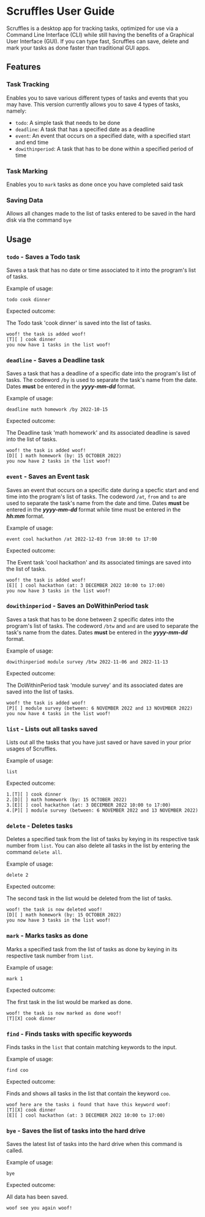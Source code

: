 # Scruffles User Guide

Scruffles is a desktop app for tracking tasks, optimized for use via a Command Line Interface (CLI) while still having 
the benefits of a Graphical User Interface (GUI). If you can type fast, Scruffles can save, delete and mark your tasks
 as done faster than traditional GUI apps.

## Features 

### Task Tracking

Enables you to save various different types of tasks and events that you may have. This version currently allows you to
 save 4 types of tasks, namely:
- `todo`: A simple task that needs to be done
- `deadline`: A task that has a specified date as a deadline
- `event`: An event that occurs on a specified date, with a specified start and end time
- `dowithinperiod`: A task that has to be done within a specified period of time

### Task Marking

Enables you to `mark` tasks as done once you have completed said task

### Saving Data

Allows all changes made to the list of tasks entered to be saved in the hard disk via the command `bye`

## Usage

### `todo` - Saves a Todo task

Saves a task that has no date or time associated to it into the program's list of tasks.

Example of usage: 

`todo cook dinner`

Expected outcome:

The Todo task 'cook dinner' is saved into the list of tasks.

```
woof! the task is added woof!
[T][ ] cook dinner
you now have 1 tasks in the list woof!
```
### `deadline` - Saves a Deadline task

Saves a task that has a deadline of a specific date into the program's list of tasks. The codeword ` /by ` is used to 
separate the task's name from the date. Dates **must** be entered in the _**yyyy-mm-dd**_ format.

Example of usage:

`deadline math homework /by 2022-10-15`

Expected outcome:

The Deadline task 'math homework' and its associated deadline is saved into the list of tasks.

```
woof! the task is added woof!
[D][ ] math homework (by: 15 OCTOBER 2022)
you now have 2 tasks in the list woof!
```
### `event` - Saves an Event task

Saves an event that occurs on a specific date during a specfic start and end time into the program's list of tasks. The
codeword ` /at `, ` from ` and ` to ` are used to separate the task's name from the date and time. Dates **must** be
entered in the _**yyyy-mm-dd**_ format while time must be entered in the **_hh:mm_** format.

Example of usage:

`event cool hackathon /at 2022-12-03 from 10:00 to 17:00`

Expected outcome:

The Event task 'cool hackathon' and its associated timings are saved into the list of tasks.

```
woof! the task is added woof!
[E][ ] cool hackathon (at: 3 DECEMBER 2022 10:00 to 17:00)
you now have 3 tasks in the list woof!
```
### `dowithinperiod` - Saves an DoWithinPeriod task

Saves a task that has to be done between 2 specific dates into the program's list of tasks. The
codeword ` /btw ` and ` and ` are used to separate the task's name from the dates. Dates **must**
be entered in the _**yyyy-mm-dd**_ format.

Example of usage:

`dowithinperiod module survey /btw 2022-11-06 and 2022-11-13`

Expected outcome:

The DoWithinPeriod task 'module survey' and its associated dates are saved into the list of tasks.

```
woof! the task is added woof!
[P][ ] module survey (between: 6 NOVEMBER 2022 and 13 NOVEMBER 2022)
you now have 4 tasks in the list woof!
```
### `list` - Lists out all tasks saved

Lists out all the tasks that you have just saved or have saved in your prior usages of Scruffles.

Example of usage:

`list`

Expected outcome:

```
1.[T][ ] cook dinner
2.[D][ ] math homework (by: 15 OCTOBER 2022)
3.[E][ ] cool hackathon (at: 3 DECEMBER 2022 10:00 to 17:00)
4.[P][ ] module survey (between: 6 NOVEMBER 2022 and 13 NOVEMBER 2022)
```
### `delete` - Deletes tasks

Deletes a specified task from the list of tasks by keying in its respective task number from `list`. You can also
delete all tasks in the list by entering the command `delete all`.

Example of usage:

`delete 2`

Expected outcome:

The second task in the list would be deleted from the list of tasks.

```
woof! the task is now deleted woof!
[D][ ] math homework (by: 15 OCTOBER 2022)
you now have 3 tasks in the list woof!
```
### `mark` - Marks tasks as done

Marks a specified task from the list of tasks as done by keying in its respective task number from `list`.

Example of usage:

`mark 1`

Expected outcome:

The first task in the list would be marked as done.

```
woof! the task is now marked as done woof!
[T][X] cook dinner
```
### `find` - Finds tasks with specific keywords

Finds tasks in the `list` that contain matching keywords to the input.

Example of usage:

`find coo`

Expected outcome:

Finds and shows all tasks in the list that contain the keyword `coo`.

```
woof here are the tasks i found that have this keyword woof:
[T][X] cook dinner
[E][ ] cool hackathon (at: 3 DECEMBER 2022 10:00 to 17:00)
```
### `bye` - Saves the list of tasks into the hard drive

Saves the latest list of tasks into the hard drive when this command is called.

Example of usage:

`bye`

Expected outcome:

All data has been saved.

```
woof see you again woof!
```